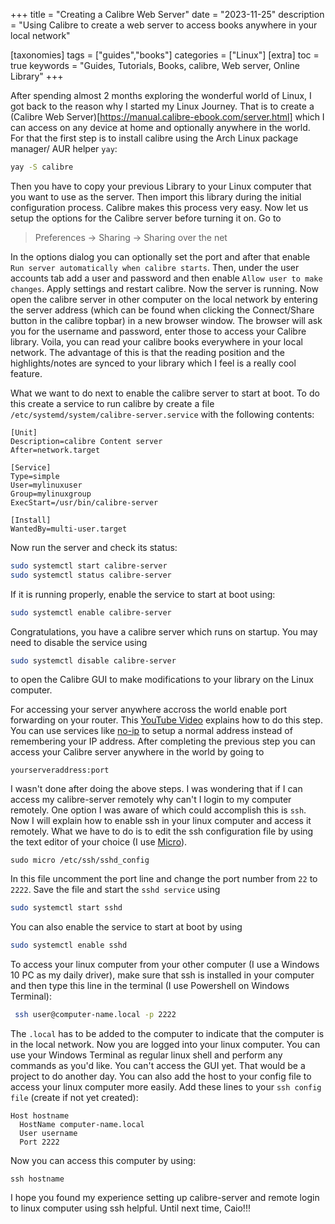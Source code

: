 +++
title = "Creating a Calibre Web Server"
date = "2023-11-25"
description = "Using Calibre to create a web server to access books anywhere in your local network"

[taxonomies]
tags = ["guides","books"]
categories = ["Linux"]
[extra]
toc = true
keywords = "Guides, Tutorials, Books, calibre, Web server, Online Library"
+++

After spending almost 2 months exploring the wonderful world of Linux, I got back to the reason why I started my Linux Journey. That is to create a (Calibre Web Server)[https://manual.calibre-ebook.com/server.html] which I can access on any device at home and optionally anywhere in the world. For that the first step is to install calibre using the Arch Linux package manager/ AUR helper `yay`:
```bash
yay -S calibre
```
Then you have to copy your previous Library to your Linux computer that you want to use as the server. Then import this library during the initial configuration process. Calibre makes this process very easy. Now let us setup the options for the Calibre server before turning it on. Go to
> Preferences -> Sharing -> Sharing over the net

In the options dialog you can optionally set the port and after that enable `Run server automatically when calibre starts`. Then, under the user accounts tab add a user and password and then enable `Allow user to make changes`. Apply settings and restart calibre. Now the server is running. 
Now open the calibre server in other computer on the local network by entering the server address (which can be found when clicking the Connect/Share button in the calibre topbar) in a new browser window. The browser will ask you for the username and password, enter those to access your Calibre library. Voila, you can read your calibre books everywhere in your local network. The advantage of this is that the reading position and the highlights/notes are synced to your library which I feel is a really cool feature.

What we want to do next to enable the calibre server to start at boot. To do this create a service to run calibre by create a file `/etc/systemd/system/calibre-server.service` with the following contents:
```
[Unit]
Description=calibre Content server
After=network.target

[Service]
Type=simple
User=mylinuxuser
Group=mylinuxgroup
ExecStart=/usr/bin/calibre-server 

[Install]
WantedBy=multi-user.target
```
Now run the server and check its status:
```bash
sudo systemctl start calibre-server
sudo systemctl status calibre-server
```
If it is running properly, enable the service to start at boot using:
```bash
sudo systemctl enable calibre-server
```
Congratulations, you have a calibre server which runs on startup. You may need to disable the service using 
```bash
sudo systemctl disable calibre-server
```
to open the Calibre GUI to make modifications to your library on the Linux computer. 

For accessing your server anywhere accross the world enable port forwarding on your router. This [YouTube Video](https://www.youtube.com/watch?v=mLLKtO-qlNM&t=30s) explains how to do this step. You can use services like [no-ip](https://www.noip.com/) to setup a normal address instead of remembering your IP address.
After completing the previous step you can access your Calibre server anywhere in the world by going to 
```
yourserveraddress:port
```

I wasn't done after doing the above steps. I was wondering that if I can access my calibre-server remotely why can't I login to my computer remotely. One option I was aware of which could accomplish this is `ssh`. Now I will explain how to enable ssh in your linux computer and access it remotely. What we have to do is to edit the ssh configuration file by using the text editor of your choice (I use [Micro](https://micro-editor.github.io/)).
```
sudo micro /etc/ssh/sshd_config
```
In this file uncomment the port line and change the port number from `22` to `2222`. Save the file and start the `sshd service` using
```bash
sudo systemctl start sshd
```
You can also enable the service to start at boot by using
```bash
sudo systemctl enable sshd
```
To access your linux computer from your other computer (I use a Windows 10 PC as my daily driver), make sure that ssh is installed in your computer and then type this line in the terminal (I use Powershell on Windows Terminal):
```bash
 ssh user@computer-name.local -p 2222     
```
The `.local` has to be added to the computer to indicate that the computer is in the local network. Now you are logged into your linux computer. You can use your Windows Terminal as regular linux shell and perform any commands as you'd like. You can't access the GUI yet. That would be a project to do another day. You can also add the host to your config file to access your linux computer more easily. Add these lines to your `ssh config file` (create if not yet created):
```
Host hostname
  HostName computer-name.local
  User username
  Port 2222
```
Now you can access this computer by using:
```
ssh hostname
```
I hope you found my experience setting up calibre-server and remote login to linux computer using ssh helpful. Until next time, Caio!!!

